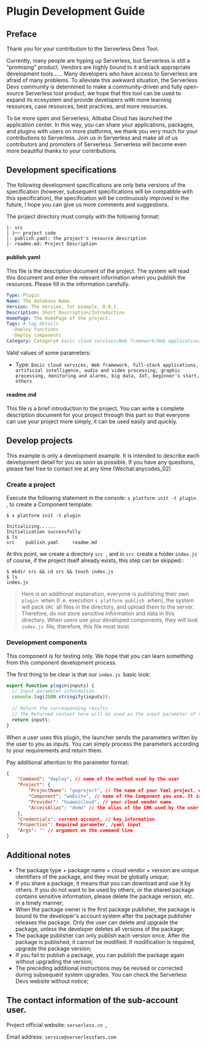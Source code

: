# Plugin Development Guide

## Preface

Thank you for your contribution to the Serverless Devs Tool.

Currently, many people are hyping up Serverless, but Serverless is still a "promising" product. Vendors are highly bound to it and lack appropriate development tools...... Many developers who have access to Serverless are afraid of many problems. To alleviate this awkward situation, the Serverless Devs community is determined to make a community-driven and fully open-source Serverless tool product, we hope that this tool can be used to expand its ecosystem and provide developers with more learning resources, case resources, best practices, and more resources.

To be more open and Serverless, Alibaba Cloud has launched the application center. In this way, you can share your applications, packages, and plugins with users on more platforms, we thank you very much for your contributions to Serverless. Join us in Serverless and make all of us contributors and promoters of Serverless. Serverless will become even more beautiful thanks to your contributions.

## Development specifications

The following development specifications are only beta versions of the specification (however, subsequent specifications will be compatible with this specification), the specification will be continuously improved in the future, I hope you can give us more comments and suggestions.

The project directory must comply with the following format:

```
|- src
| ├── project code   
|- publish.yaml: the project's resource description   
|- readme.md: Project Description
```

#### publish.yaml

This file is the description document of the project. The system will read this document and enter the relevant information when you publish the resources. Please fill in the information carefully.

```yaml
Type: Plugin
Name: The database Name.
Version: The Version, for example, 0.0.1.
Description: Short Description/Introduction
HomePage: The HomePage of the project.
Tags: # tag details
  -Deploy functions
  -Deploy components
Category: Category# basic cloud services/Web framework/Web application/Artificial intelligence/audio and video processing/graphic processing/monitoring alarm/Big Data/IoT/novice entry/other
```

Valid values of some parameters:

* Type:
```Basic cloud services, Web framework, full-stack applications, artificial intelligence, audio and video processing, graphic processing, monitoring and alarms, big data, IoT, beginner's start, others```

#### readme.md

This file is a brief introduction to the project. You can write a complete description document for your project through this part so that everyone can use your project more simply, it can be used easily and quickly.

## Develop projects

This example is only a development example. It is intended to describe each development detail for you as soon as possible. If you have any questions, please feel free to contact me at any time (Wechat:anycodes_02)

### Create a project

Execute the following statement in the console: `s platform init -t plugin `, to create a Component template:

```
$ s platform init -t plugin

Initializing......
Initialization successfully
$ ls  
src    publish.yaml	    readme.md
```

At this point, we create a directory `src `, and in `src `create a folder `index.js `of course, if the project itself already exists, this step can be skipped::

```
$ mkdir src && cd src && touch index.js
$ ls
index.js
```

> Here is an additional explanation, everyone is publishing their own `plugin `when (I .e. execution `s platform publish `when), the system will pack `SRC `all files in the directory, and upload them to the server. Therefore, do not store sensitive information and data in this directory.
When users use your developed components, they will look `index.js `file, therefore, this file must exist.

### Development components

This component is for testing only. We hope that you can learn something from this component development process.

The first thing to be clear is that our `index.js `basic look:

```javascript
export function plugin(inputs) {
  // Input parameter information
  console.log(JSON.stringify(inputs));
  
  // Return the corresponding results
  // The Returned content here will be used as the input parameter of the component, or the overall return result, so take it seriously
  return inputs;
}
```

When a user uses this plugin, the launcher sends the parameters written by the user to you as inputs. You can simply process the parameters according to your requirements and return them.

Pay additional attention to the parameter format:

```json
{
    "Command": "deploy", // name of the method used by the user
    "Project": {
        "ProjectName": "goproject", // The name of your Yaml project, which is unique in the current Yaml file.
        "Component": "website", // name of the Component you use. It is actually the Component you have developed.
        "Provider": "huaweicloud", // your cloud vendor name
        "AccessAlias": "demo" // the alias of the CMK used by the user.
    },
    "Credentials": current account, // key information
    "Properties": Required parameter, /yaml input
    "Args": "" // argument on the command line
}
```

## Additional notes

* The package type + package name + cloud vendor + version are unique identifiers of the package, and they must be globally unique;
* If you share a package, it means that you can download and use it by others. If you do not want to be used by others, or the shared package contains sensitive information, please delete the package version, etc. in a timely manner;
* When the package owner is the first package publisher, the package is bound to the developer's account system after the package publisher releases the package. Only the user can delete and upgrade the package, unless the developer deletes all versions of the package;
* The package publisher can only publish each version once. After the package is published, it cannot be modified. If modification is required, upgrade the package version;
* If you fail to publish a package, you can publish the package again without upgrading the version;
* The preceding additional instructions may be revised or corrected during subsequent system upgrades. You can check the Serverless Devs website without notice;

## The contact information of the sub-account user.

Project official website: `serverless.cn `,

Email address: `service@serverlessfans.com`


